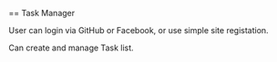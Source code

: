 == Task Manager

User can login via GitHub or Facebook, or use simple site registation.

Can create and manage Task list.

